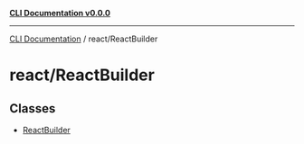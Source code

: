 [**CLI Documentation v0.0.0**](../../README.md)

***

[CLI Documentation](../../modules.md) / react/ReactBuilder

# react/ReactBuilder

## Classes

- [ReactBuilder](classes/ReactBuilder.md)
